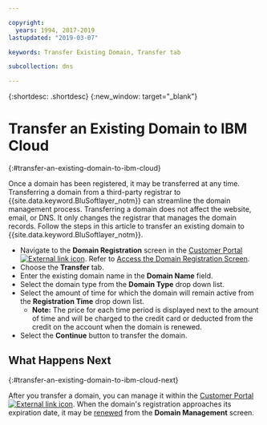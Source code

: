 ```yaml
---

copyright:
  years: 1994, 2017-2019
lastupdated: "2019-03-07"

keywords: Transfer Existing Domain, Transfer tab

subcollection: dns

---
```


{:shortdesc: .shortdesc}
{:new_window: target="_blank"}

# Transfer an Existing Domain to IBM Cloud
{:#transfer-an-existing-domain-to-ibm-cloud}

Once a domain has been registered, it may be transferred at any time. Transferring a domain from a third-party registrar to {{site.data.keyword.BluSoftlayer_notm}} can streamline the domain management process. Transferring a domain does not affect the website, email, or DNS. It only changes the registrar that manages the domain records. Follow the steps in this article to transfer an existing domain to {{site.data.keyword.BluSoftlayer_notm}}.

* Navigate to the **Domain Registration** screen in the [Customer Portal ![External link icon](../../icons/launch-glyph.svg "External link icon")](https://control.softlayer.com/). Refer to [Access the Domain Registration Screen](/docs/infrastructure/dns?topic=dns-how-to-use-the-domain-registration-screen).
* Choose the **Transfer** tab.
* Enter the existing domain name in the **Domain Name** field.
* Select the domain type from the **Domain Type** drop down list.
* Select the amount of time for which the domain will remain active from the **Registration Time** drop down list.
  * **Note:** The price for each time period is displayed next to the amount of time and will be charged to the credit card or deducted from the credit on the account when the domain is renewed.
* Select the **Continue** button to transfer the domain.

## What Happens Next
{:#transfer-an-existing-domain-to-ibm-cloud-next}

After you transfer a domain, you can manage it within the [Customer Portal ![External link icon](../../icons/launch-glyph.svg "External link icon")](https://control.softlayer.com/). When the domain's registration approaches its expiration date, it may be [renewed](/docs/infrastructure/dns?topic=dns-renew-an-existing-domain) from the **Domain Management** screen.

